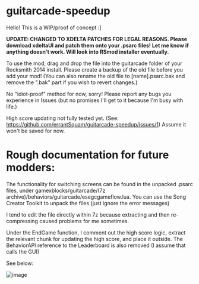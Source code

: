 # guitarcade-speedup
Hello! This is a WIP/proof of concept :]

**UPDATE: CHANGED TO XDELTA PATCHES FOR LEGAL REASONS. Please download xdeltaUI and patch them onto your .psarc files! Let me know if anything doesn't work. Will look into RSmod installer eventually.**

To use the mod, drag and drop the file into the guitarcade folder of your Rocksmith 2014 install. Please create a backup of the old file before you add your mod!
(You can also rename the old file to \[name].psarc.bak and remove the ".bak" part if you wish to revert changes.)

No "idiot-proof" method for now, sorry! Please report any bugs you experience in Issues (but no promises I'll get to it because I'm busy with life.)

High score updating not fully tested yet. (See: https://github.com/errantSquam/guitarcade-speedup/issues/1) Assume it won't be saved for now.

# Rough documentation for future modders:
The functionality for switching screens can be found in the unpacked .psarc files, under gamexblocks/guitarcade/(7z archive)/behaviors/guitarcade/esegcgameflow.lua. You can use the Song Creator Toolkit to unpack the files (just ignore the error messages)

I tend to edit the file directly within 7z because extracting and then re-compressing caused problems for me sometimes. 

Under the EndGame function, I comment out the high score logic, extract the relevant chunk for updating the high score, and place it outside. The BehaviorAPI reference to the Leaderboard is also removed (I assume that calls the GUI)

See below:

![image](https://github.com/user-attachments/assets/30623f16-f72f-464d-9acb-a9d68fc8e1c5)

